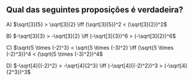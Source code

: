 ## Qual das seguintes proposições é verdadeira?

A) $\sqrt[3]{5} > \sqrt[3]{2} \iff (\sqrt[3]{5})^2 < (\sqrt[3]{2})^2$

B) $-\sqrt[3]{3} > -\sqrt[3]{2} \iff (-\sqrt[3]{3})^6 > (-\sqrt[3]{2})^6$

C) $\sqrt{5 \times (-2)^3} < \sqrt{5 \times (-3)^2} \iff (\sqrt{5 \times (-2)^3})^4 < (\sqrt{5 \times (-3)^2})^4$

D) $-\sqrt[4]{(-2)^2} > -\sqrt[4]{2^3} \iff (-\sqrt[4]{(-2)^2})^3 > (-\sqrt[4]{2^3})^3$
